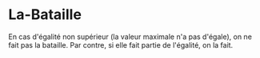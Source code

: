 # La-Bataille

En cas d'égalité non supérieur (la valeur maximale n'a pas d'égale), on ne fait pas la bataille.
Par contre, si elle fait partie de l'égalité, on la fait.
